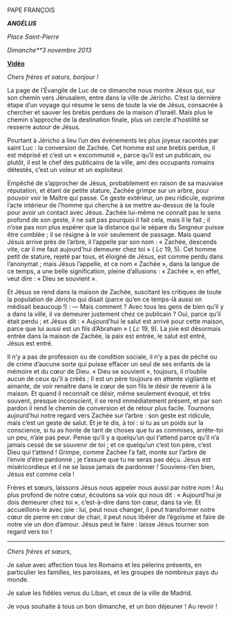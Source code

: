 PAPE FRANÇOIS

***ANGÉLUS***

*Place Saint-Pierre*

*Dimanche**3 novembre 2013*

**[Vidéo](http://player.rv.va/vaticanplayer.asp?language=it&tic=VA_QA2BZRB9)**

*Chers frères et sœurs, bonjour !*

La page de l’Évangile de Luc de ce dimanche nous montre Jésus qui, sur son chemin vers Jérusalem, entre dans la ville de Jéricho. C’est la dernière étape d’un voyage qui résume le sens de toute la vie de Jésus, consacrée à chercher et sauver les brebis perdues de la maison d’Israël. Mais plus le chemin s’approche de la destination finale, plus un cercle d’hostilité se resserre autour de Jésus.

Pourtant à Jéricho a lieu l’un des événements les plus joyeux racontés par saint Luc : la conversion de Zachée. Cet homme est une brebis perdue, il est méprisé et c’est un « excommunié », parce qu’il est un publicain, ou plutôt, il est le chef des publicains de la ville, ami des occupants romains détestés, c’est un voleur et un exploiteur.

Empêché de s’approcher de Jésus, probablement en raison de sa mauvaise réputation, et étant de petite stature, Zachée grimpe sur un arbre, pour pouvoir voir le Maître qui passe. Ce geste extérieur, un peu ridicule, exprime l’acte intérieur de l’homme qui cherche à se mettre au-dessus de la foule pour avoir un contact avec Jésus. Zachée lui-même ne connaît pas le sens profond de son geste, il ne sait pas pourquoi il fait cela, mais il le fait ; il n’ose pas non plus espérer que la distance qui le sépare du Seigneur puisse être comblée ; il se résigne à le voir seulement de passage. Mais quand Jésus arrive près de l’arbre, il l’appelle par son nom : « Zachée, descends vite, car il me faut aujourd'hui demeurer chez toi » ( *Lc* 19, 5). Cet homme petit de stature, rejeté par tous, et éloigné de Jésus, est comme perdu dans l’anonymat ; mais Jésus l’appelle, et ce nom « Zachée », dans la langue de ce temps, a une belle signification, pleine d’allusions : « Zachée », en effet, veut dire : « Dieu se souvient ».

Et Jésus se rend dans la maison de Zachée, suscitant les critiques de toute la population de Jéricho qui disait (parce qu’en ce temps-là aussi on médisait beaucoup !) : — Mais comment ? Avec tous les gens de bien qu’il y a dans la ville, il va demeurer justement chez ce publicain ? Oui, parce qu’il était perdu ; et Jésus dit : « Aujourd’hui le salut est arrivé pour cette maison, parce que lui aussi est un fils d’Abraham » ( *Lc* 19, 9). La joie est désormais entrée dans la maison de Zachée, la paix est entrée, le salut est entré, Jésus est entré.

Il n’y a pas de profession ou de condition sociale, il n’y a pas de péché ou de crime d’aucune sorte qui puisse effacer un seul de ses enfants de la mémoire et du cœur de Dieu. « Dieu se souvient », toujours, il n’oublie aucun de ceux qu’il a créés ; Il est un père toujours en attente vigilante et aimante, de voir renaître dans le cœur de son fils le désir de revenir à la maison. Et quand il reconnaît ce désir, même seulement évoqué, et très souvent, presque inconscient, il se rend immédiatement présent, et par son pardon il rend le chemin de conversion et de retour plus facile. Tournons aujourd’hui notre regard vers Zachée sur l’arbre : son geste est ridicule, mais c’est un geste de salut. Et je te dis, à toi : si tu as un poids sur la conscience, si tu as honte de tant de choses que tu as commises, arrête-toi un peu, n’aie pas peur. Pense qu’il y a quelqu’un qui t’attend parce qu’il n’a jamais cessé de se souvenir de toi ; et ce quelqu’un c’est ton père, c’est Dieu qui t’attend ! Grimpe, comme Zachée l’a fait, monte sur l’arbre de l’envie d’être pardonné ; je t’assure que tu ne seras pas déçu. Jésus est miséricordieux et il ne se lasse jamais de pardonner ! Souviens-t’en bien, Jésus est comme cela !

Frères et sœurs, laissons Jésus nous appeler nous aussi par notre nom ! Au plus profond de notre cœur, écoutons sa voix qui nous dit : « Aujourd’hui je dois demeurer chez toi », c’est-à-dire dans ton cœur, dans ta vie. Et accueillons-le avec joie : lui, peut nous changer, il peut transformer notre cœur de pierre en cœur de chair, il peut nous libérer de l’égoïsme et faire de notre vie un don d’amour. Jésus peut le faire : laisse Jésus tourner son regard vers toi !

* * *

*Chers frères et sœurs*,

Je salue avec affection tous les Romains et les pèlerins présents, en particulier les familles, les paroisses, et les groupes de nombreux pays du monde.

Je salue les fidèles venus du Liban, et ceux de la ville de Madrid.

Je vous souhaite à tous un bon dimanche, et un bon déjeuner ! Au revoir !